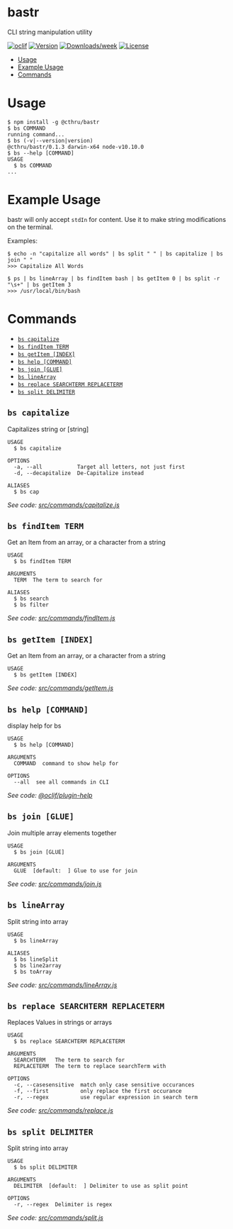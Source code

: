 bastr
=====

CLI string manipulation utility

[![oclif](https://img.shields.io/badge/cli-oclif-brightgreen.svg)](https://oclif.io)
[![Version](https://img.shields.io/npm/v/@cthru/bastr.svg)](https://npmjs.org/package/bastr)
[![Downloads/week](https://img.shields.io/npm/dw/@cthru/bastr.svg)](https://npmjs.org/package/bastr)
[![License](https://img.shields.io/npm/l/@cthru/bastr.svg)](https://github.com/nemesarial/bastr/blob/master/package.json)

<!-- toc -->
* [Usage](#usage)
* [Example Usage](#example-usage)
* [Commands](#commands)
<!-- tocstop -->
# Usage
<!-- usage -->
```sh-session
$ npm install -g @cthru/bastr
$ bs COMMAND
running command...
$ bs (-v|--version|version)
@cthru/bastr/0.1.3 darwin-x64 node-v10.10.0
$ bs --help [COMMAND]
USAGE
  $ bs COMMAND
...
```
<!-- usagestop -->
# Example Usage
bastr will only accept `stdIn` for content. Use it to make string modifications
on the terminal.

Examples:

```sh-session
$ echo -n "capitalize all words" | bs split " " | bs capitalize | bs join " "
>>> Capitalize All Words
```
```sh-session
$ ps | bs lineArray | bs findItem bash | bs getItem 0 | bs split -r "\s+" | bs getItem 3
>>> /usr/local/bin/bash
```
# Commands
<!-- commands -->
* [`bs capitalize`](#bs-capitalize)
* [`bs findItem TERM`](#bs-finditem-term)
* [`bs getItem [INDEX]`](#bs-getitem-index)
* [`bs help [COMMAND]`](#bs-help-command)
* [`bs join [GLUE]`](#bs-join-glue)
* [`bs lineArray`](#bs-linearray)
* [`bs replace SEARCHTERM REPLACETERM`](#bs-replace-searchterm-replaceterm)
* [`bs split DELIMITER`](#bs-split-delimiter)

## `bs capitalize`

Capitalizes string or [string]

```
USAGE
  $ bs capitalize

OPTIONS
  -a, --all           Target all letters, not just first
  -d, --decapitalize  De-Capitalize instead

ALIASES
  $ bs cap
```

_See code: [src/commands/capitalize.js](https://github.com/nemesarial/bastr/blob/v0.1.3/src/commands/capitalize.js)_

## `bs findItem TERM`

Get an Item from an array, or a character from a string

```
USAGE
  $ bs findItem TERM

ARGUMENTS
  TERM  The term to search for

ALIASES
  $ bs search
  $ bs filter
```

_See code: [src/commands/findItem.js](https://github.com/nemesarial/bastr/blob/v0.1.3/src/commands/findItem.js)_

## `bs getItem [INDEX]`

Get an Item from an array, or a character from a string

```
USAGE
  $ bs getItem [INDEX]
```

_See code: [src/commands/getItem.js](https://github.com/nemesarial/bastr/blob/v0.1.3/src/commands/getItem.js)_

## `bs help [COMMAND]`

display help for bs

```
USAGE
  $ bs help [COMMAND]

ARGUMENTS
  COMMAND  command to show help for

OPTIONS
  --all  see all commands in CLI
```

_See code: [@oclif/plugin-help](https://github.com/oclif/plugin-help/blob/v2.1.6/src/commands/help.ts)_

## `bs join [GLUE]`

Join multiple array elements together

```
USAGE
  $ bs join [GLUE]

ARGUMENTS
  GLUE  [default:  ] Glue to use for join
```

_See code: [src/commands/join.js](https://github.com/nemesarial/bastr/blob/v0.1.3/src/commands/join.js)_

## `bs lineArray`

Split string into array

```
USAGE
  $ bs lineArray

ALIASES
  $ bs lineSplit
  $ bs line2array
  $ bs toArray
```

_See code: [src/commands/lineArray.js](https://github.com/nemesarial/bastr/blob/v0.1.3/src/commands/lineArray.js)_

## `bs replace SEARCHTERM REPLACETERM`

Replaces Values in strings or arrays

```
USAGE
  $ bs replace SEARCHTERM REPLACETERM

ARGUMENTS
  SEARCHTERM   The term to search for
  REPLACETERM  The term to replace searchTerm with

OPTIONS
  -c, --casesensitive  match only case sensitive occurances
  -f, --first          only replace the first occurance
  -r, --regex          use regular expression in search term
```

_See code: [src/commands/replace.js](https://github.com/nemesarial/bastr/blob/v0.1.3/src/commands/replace.js)_

## `bs split DELIMITER`

Split string into array

```
USAGE
  $ bs split DELIMITER

ARGUMENTS
  DELIMITER  [default:  ] Delimiter to use as split point

OPTIONS
  -r, --regex  Delimiter is regex
```

_See code: [src/commands/split.js](https://github.com/nemesarial/bastr/blob/v0.1.3/src/commands/split.js)_
<!-- commandsstop -->
